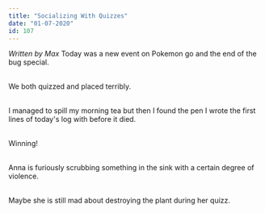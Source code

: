 ```yaml
---
title: "Socializing With Quizzes"
date: "01-07-2020"
id: 107
---
```

*Written by Max*
Today was a new event on Pokemon go and the end of the bug special.<br><br>

We both quizzed and placed terribly. <br><br>

I managed to spill my morning tea but then I found the pen I wrote the first lines of today's log with before it died. <br><br>

Winning! <br><br>

Anna is furiously scrubbing something in the sink with a certain degree of violence.<br><br>

Maybe she is still mad about destroying the plant during her quizz.